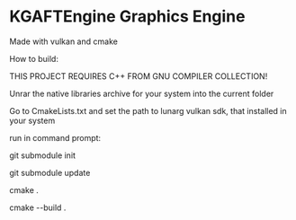 # KGAFTEngine Graphics Engine
Made with vulkan and cmake

How to build:

THIS PROJECT REQUIRES C++ FROM GNU COMPILER COLLECTION!

Unrar the native libraries archive for your system into the current folder

Go to CmakeLists.txt and set the path to lunarg vulkan sdk, that installed in your system

run in command prompt:


git submodule init

git submodule update

cmake .

cmake --build .

